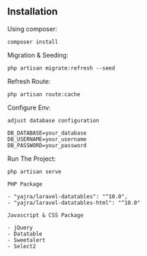 ## Installation

Using composer:

```shell
composer install
```

Migration & Seeding:

```shell
php artisan migrate:refresh --seed
```

Refresh Route:

```shell
php artisan route:cache
```

Configure Env:

```shell
adjust database configuration
 
DB_DATABASE=your_database
DB_USERNAME=your_username
DB_PASSWORD=your_password
```

Run The Project:

```shell
php artisan serve
```

```shell
PHP Package
 
- "yajra/laravel-datatables": "^10.0",
- "yajra/laravel-datatables-html": "^10.0"
```

```shell
Javascript & CSS Package
 
- jQuery
- Datatable
- Sweetalert
- Select2
```